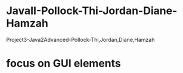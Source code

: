 # JavaII-Pollock-Thi-Jordan-Diane-Hamzah
Project3-Java2Advanced-Pollock-Thi,Jordan,Diane,Hamzah

# focus on GUI elements
